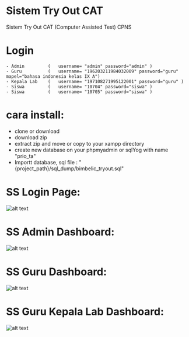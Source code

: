 # Sistem Try Out CAT
Sistem Try Out CAT (Computer Assisted Test) CPNS

# Login
    - Admin         (   username= "admin" password="admin" )
    - Guru          (   username= "196203211984032009" password="guru" mapel="bahasa indonesia kelas IX A")
    - Kepala Lab    (   username= "197108271995122001" password="guru" )
    - Siswa         (   username= "10704" password="siswa" )
    - Siswa         (   username= "10705" password="siswa" )

# cara install:
- clone or download
- download zip
- extract zip and move or copy to your xampp directory
- create new database on your phpmyadmin or sqlYog  with name "prio_ta"
- Importt database, sql file : "{project_path}/sql_dump/bimbelic_tryout.sql"

# SS Login Page:
![alt text](https://raw.githubusercontent.com/csynoers/ujian-online-smpn1-sedayu/master/login-page.png)

# SS Admin Dashboard:
![alt text](https://raw.githubusercontent.com/csynoers/ujian-online-smpn1-sedayu/master/admin-dashboard.png)

# SS Guru Dashboard:
![alt text](https://raw.githubusercontent.com/csynoers/ujian-online-smpn1-sedayu/master/guru-dashboard.png)

# SS Guru Kepala Lab Dashboard:
![alt text](https://raw.githubusercontent.com/csynoers/ujian-online-smpn1-sedayu/master/guru-kep-lab-dashboard.png)